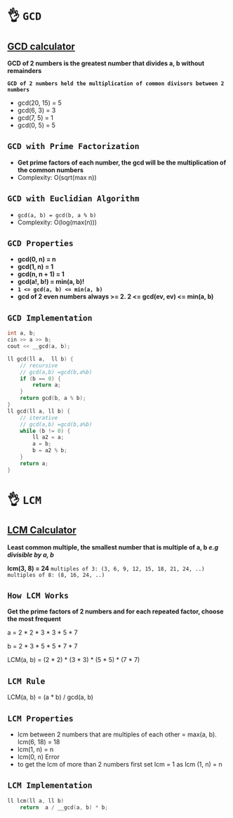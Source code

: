 # 👌 `GCD`
## [GCD calculator](https://www.mathsisfun.com/greatest-common-factor-tool.html)

**GCD of 2 numbers is the greatest number that divides a, b without remainders**

**`GCD of 2 numbers held the multiplication of common divisors between 2 numbers`**
- gcd(20, 15) = 5
- gcd(6, 3) = 3
- gcd(7, 5) = 1
- gcd(0, 5) = 5

## `GCD with Prime Factorization` 
- **Get prime factors of each number, the gcd will be the multiplication of the common numbers**
- Complexity: O(sqrt(max n))

## `GCD with Euclidian Algorithm`
- `gcd(a, b) = gcd(b, a % b)`
- Complexity: O(log(max(n)))

## `GCD Properties`
- **gcd(0, n) = n**
- **gcd(1, n) = 1**
- **gcd(n, n + 1) = 1**
- **gcd(a!, b!) = min(a, b)!**
- **`1 <= gcd(a, b) <= min(a, b)`**
- **gcd of 2 even numbers always >= 2. 2 <= gcd(ev, ev) <= min(a, b)**

## `GCD Implementation`
```cpp
int a, b;
cin >> a >> b;
cout << __gcd(a, b);
```
```cpp
ll gcd(ll a,  ll b) {
    // recursive 
    // gcd(a,b) =gcd(b,a%b)
    if (b == 0) {
        return a;
    }
    return gcd(b, a % b);
}
ll gcd(ll a, ll b) {
    // iterative 
    // gcd(a,b) =gcd(b,a%b)
    while (b != 0) {
        ll a2 = a;
        a = b;
        b = a2 % b;
    }
    return a;
}
```

# 👌 `LCM`
## [LCM Calculator](https://www.mathsisfun.com/least-common-multiple-tool.html)


**Least common multiple, the smallest number that is multiple of a, b *e.g divisible by a, b***

**lcm(3, 8) = 24** `multiples of 3: (3, 6, 9, 12, 15, 18, 21, 24, ..)` `multiples of 8: (8, 16, 24, ..)`

## `How LCM Works`
**Get the prime factors of 2 numbers and for each repeated factor, choose the most frequent**

a = 2 * 2 * 3 * 3 * 5 * 7

b = 2 * 3 * 5 * 5 * 7 * 7

LCM(a, b) = (2 * 2) * (3 * 3) * (5 * 5) * (7 * 7)

## `LCM Rule`
LCM(a, b) = (a * b) / gcd(a, b)

## `LCM Properties`
- lcm between 2 numbers that are multiples of each other = max(a, b). lcm(6, 18) = 18
- lcm(1, n) = n
- lcm(0, n) Error
- to get the lcm of more than 2 numbers first set lcm = 1 as lcm (1, n) = n

## `LCM Implementation`
```cpp
ll lcm(ll a, ll b)
    return  a / __gcd(a, b) * b;
```
